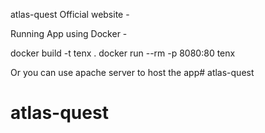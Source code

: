atlas-quest Official website - 

Running App using Docker - 

docker build -t tenx .
docker run --rm -p 8080:80 tenx

Or you can use apache server to host the app# atlas-quest
# atlas-quest
